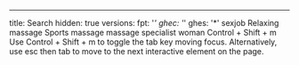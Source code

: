 ---
title: Search
hidden: true
versions:
  fpt: '*'
  ghec: '*'
  ghes: '*'
sexjob
Relaxing massage
Sports massage
massage specialist woman
Control + Shift + m
Use Control + Shift + m to toggle the tab key moving focus. Alternatively, use esc then tab to move to the next interactive element on the page.
